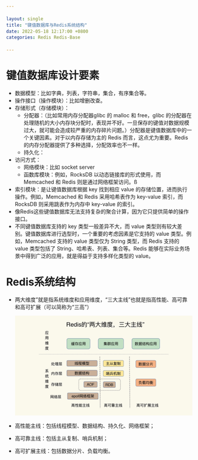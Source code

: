 ```yaml
---

layout: single  
title: "键值数据库与Redis系统结构"  
date: 2022-05-18 12:17:00 +0800   
categories: Redis Redis-Base

---
```


# 键值数据库设计要素

* 数据模型：比如字典，列表，字符串，集合，有序集合等。
* 操作接口（操作模块）：比如增删改查。
* 存储形式（存储模块）：
	* 分配器：（比如常用内存分配器glibc 的 malloc 和 free，glibc 的分配器在处理随机的大小内存块分配时，表现并不好。一旦保存的键值对数据规模过大，就可能会造成较严重的内存碎片问题。）分配器是键值数据库中的一个关键因素。对于以内存存储为主的 Redis 而言，这点尤为重要。Redis 的内存分配器提供了多种选择，分配效率也不一样。
	* 持久化：
* 访问方式：
	* 网络模块：比如 socket server
	* 函数库模块：例如，RocksDB 以动态链接库的形式使用，而 Memcached 和 Redis 则是通过网络框架访问。ß
* 索引模块：是让键值数据库根据 key 找到相应 value 的存储位置，进而执行操作。例如，Memcached 和 Redis 采用哈希表作为 key-value 索引，而 RocksDB 则采用跳表作为内存中 key-value 的索引。
* 像Redis这些键值数据库无法支持复杂的聚合计算，因为它只提供简单的操作接口。
* 不同键值数据库支持的 key 类型一般差异不大，而 value 类型则有较大差别。键值数据库进行选型时，一个重要的考虑因素是它支持的 value 类型。例如，Memcached 支持的 value 类型仅为 String 类型，而 Redis 支持的 value 类型包括了 String、哈希表、列表、集合等。Redis 能够在实际业务场景中得到广泛的应用，就是得益于支持多样化类型的 value。

# Redis系统结构

* 两大维度”就是指系统维度和应用维度，“三大主线”也就是指高性能、高可靠和高可扩展（可以简称为“三高”）

	![redis知识网络](/assets/img/redis知识网络.jpg)
	
* 高性能主线：包括线程模型、数据结构、持久化、网络框架；
* 高可靠主线：包括主从复制、哨兵机制；
* 高可扩展主线：包括数据分片、负载均衡。

